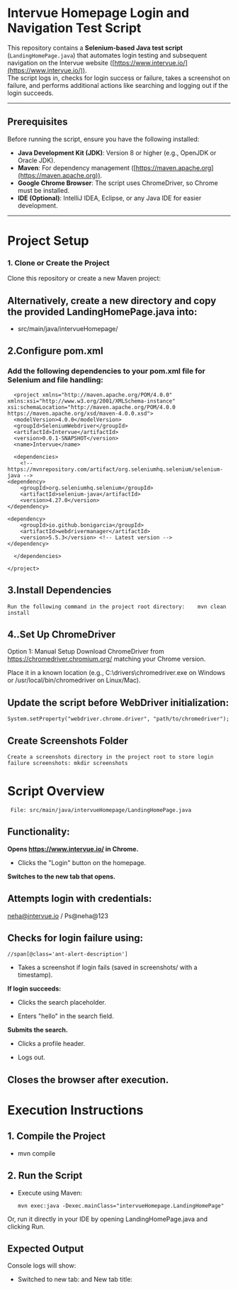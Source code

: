 
# Intervue Homepage Login and Navigation Test Script

This repository contains a **Selenium-based Java test script** (`LandingHomePage.java`) that automates login testing and subsequent navigation on the Intervue website ([https://www.intervue.io/](https://www.intervue.io/)).  
The script logs in, checks for login success or failure, takes a screenshot on failure, and performs additional actions like searching and logging out if the login succeeds.

---

## Prerequisites

Before running the script, ensure you have the following installed:

- **Java Development Kit (JDK)**: Version 8 or higher (e.g., OpenJDK or Oracle JDK).
- **Maven**: For dependency management ([https://maven.apache.org](https://maven.apache.org)).
- **Google Chrome Browser**: The script uses ChromeDriver, so Chrome must be installed.
- **IDE (Optional)**: IntelliJ IDEA, Eclipse, or any Java IDE for easier development.

---

# Project Setup

### 1. Clone or Create the Project

Clone this repository or create a new Maven project:

## Alternatively, create a new directory and copy the provided LandingHomePage.java into:

- src/main/java/intervueHomepage/

## 2.Configure pom.xml
### Add the following dependencies to your pom.xml file for Selenium and file handling:
        
      <project xmlns="http://maven.apache.org/POM/4.0.0" xmlns:xsi="http://www.w3.org/2001/XMLSchema-instance" xsi:schemaLocation="http://maven.apache.org/POM/4.0.0 https://maven.apache.org/xsd/maven-4.0.0.xsd">
      <modelVersion>4.0.0</modelVersion>
      <groupId>SeleniumWebdriver</groupId>
      <artifactId>Intervue</artifactId>
      <version>0.0.1-SNAPSHOT</version>
      <name>Intervue</name>
      
      <dependencies>
        <!-- https://mvnrepository.com/artifact/org.seleniumhq.selenium/selenium-java -->
    <dependency>
        <groupId>org.seleniumhq.selenium</groupId>
        <artifactId>selenium-java</artifactId>
        <version>4.27.0</version>
    </dependency>
    
    <dependency>
        <groupId>io.github.bonigarcia</groupId>
        <artifactId>webdrivermanager</artifactId>
        <version>5.5.3</version> <!-- Latest version -->
    </dependency>
      	
      </dependencies>
      
    </project>

 ## 3.Install Dependencies
    Run the following command in the project root directory:    mvn clean install

## 4..Set Up ChromeDriver
Option 1: Manual Setup
Download ChromeDriver from https://chromedriver.chromium.org/ matching your Chrome version.

Place it in a known location (e.g., C:\drivers\chromedriver.exe on Windows or /usr/local/bin/chromedriver on Linux/Mac).

## Update the script before WebDriver initialization:
    System.setProperty("webdriver.chrome.driver", "path/to/chromedriver");

## Create Screenshots Folder
    Create a screenshots directory in the project root to store login failure screenshots: mkdir screenshots

  
# Script Overview
     File: src/main/java/intervueHomepage/LandingHomePage.java

## Functionality:
  **Opens https://www.intervue.io/ in Chrome.**

- Clicks the "Login" button on the homepage.

**Switches to the new tab that opens.**

## Attempts login with credentials:
  neha@intervue.io / Ps@neha@123

## Checks for login failure using:
    //span[@class='ant-alert-description']
- Takes a screenshot if login fails (saved in screenshots/ with a timestamp).

**If login succeeds:**

- Clicks the search placeholder.

- Enters "hello" in the search field.

**Submits the search.**

- Clicks a profile header.

- Logs out.

## Closes the browser after execution.

# Execution Instructions
## 1. Compile the Project

- mvn compile

## 2. Run the Script
- Execute using Maven:

      mvn exec:java -Dexec.mainClass="intervueHomepage.LandingHomePage"
Or, run it directly in your IDE by opening LandingHomePage.java and clicking Run.

## Expected Output
 Console logs will show:

- Switched to new tab: <URL> and New tab title: <title> on successful tab switch.

- Login failed! Screenshot saved at: <path> if login fails, with a screenshot in the screenshots/ folder.

- Login successful! Proceeding to next step... if login succeeds, followed by search and logout actions.

- Error: <message> if an exception occurs (e.g., element not found).

- The browser closes automatically after execution.

# Customization
- Login Credentials: Update the email and password in the script if needed:

      driver.findElement(By.xpath("//input[@id='login_email']")).sendKeys("your_email");
      driver.findElement(By.xpath("//input[@id='login_password']")).sendKeys("your_password");

## Failure Detection: The current failure check uses //span[@class='ant-alert-description'].
**Verify this matches the error element on the login page after a failed attempt, or update accordingly.**

- Post-Login Actions: Modify the search term ("hello") or add more steps after logout in the else block.

# Troubleshooting
    NoSuchElementException: Ensure all XPaths match the current webpage structure. Inspect using Chrome DevTools (F12).

- Tab Not Switching: Increase Thread.sleep(2000) if the new tab takes longer to open, or replace with WebDriverWait.

- Screenshot Not Saving: Confirm the screenshots/ folder exists and is writable.

- Login Failure Detection Failing: Inspect the page after a failed login to confirm the error element's XPath.

# Notes
- The script uses Thread.sleep() for simplicity. For production use, consider replacing with WebDriverWait for more robust timing.

- Ensure an active internet connection, as the script interacts with a live website.

- The browser closes automatically due to driver.quit() in the finally block.




